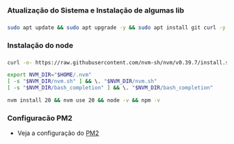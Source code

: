 ###
### Atualização do Sistema e Instalação de algumas lib
###
```bash
sudo apt update && sudo apt upgrade -y && sudo apt install git curl -y
```
###
### Instalação do node
###
```bash
curl -o- https://raw.githubusercontent.com/nvm-sh/nvm/v0.39.7/install.sh | bash
```

```bash
export NVM_DIR="$HOME/.nvm"
[ -s "$NVM_DIR/nvm.sh" ] && \. "$NVM_DIR/nvm.sh"
[ -s "$NVM_DIR/bash_completion" ] && \. "$NVM_DIR/bash_completion"
```

```bash
nvm install 20 && nvm use 20 && node -v && npm -v 
```

### Configuracão PM2

- Veja a configuração do [PM2](PM2.md)